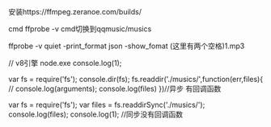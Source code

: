 安装https://ffmpeg.zeranoe.com/builds/

cmd ffprobe -v
cmd切换到qqmusic/musics

ffprobe -v quiet -print_format json -show_fomat  (这里有两个空格)1.mp3




// v8引擎 node.exe
console.log(1);

var fs = require('fs');
console.dir(fs);
fs.readdir('./musics/',function(err,files){
	// console.log(arguments);
	console.log(files)
})//异步  有回调函数


var fs = require('fs');
var files = fs.readdirSync('./musics/');
console.log(files);
console.log(1);  //同步没有回调函数



